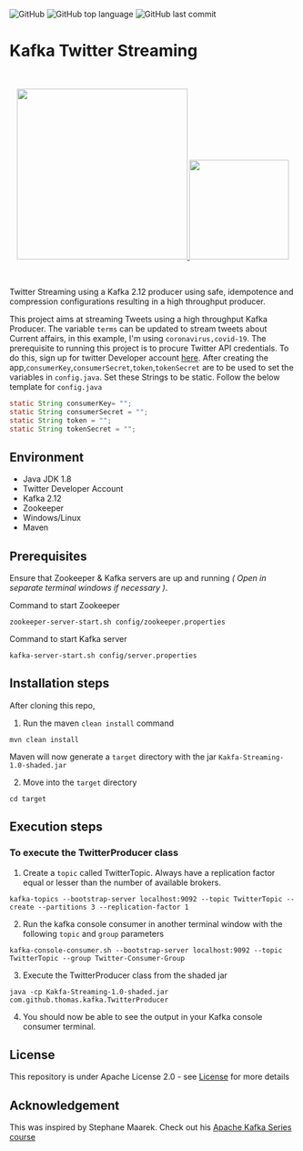 
![GitHub](https://img.shields.io/github/license/Thomas-George-T/Kafka-Twitter-Streaming?style=plastic)
![GitHub top language](https://img.shields.io/github/languages/top/Thomas-George-T/Kafka-Twitter-Streaming?style=plastic)
![GitHub last commit](https://img.shields.io/github/last-commit/Thomas-George-T/Kafka-Twitter-Streaming?style=plastic)



# Kafka Twitter Streaming
<br>
<p align="center">
	<a href="#">
		<img src="https://cdn.svgporn.com/logos/kafka.svg" width="300" />
    <img src="https://cdn.svgporn.com/logos/twitter.svg" width="175" /> 
	</a>
</p>
<br>

Twitter Streaming using a Kafka 2.12 producer using safe, idempotence and compression configurations resulting in a high throughput producer.

This project aims at streaming Tweets using a high throughput Kafka Producer. The variable `terms` can be updated to stream tweets about Current affairs, in this example, I'm using `coronavirus,covid-19`. The prerequisite to running this project is to procure Twitter API credentials. To do this, sign up for twitter Developer account [here](https://developer.twitter.com/en/apply-for-access). After creating the app,`consumerKey`,`consumerSecret`,`token`,`tokenSecret` are to be used to set the variables in `config.java`. Set these Strings to be static. Follow the below template for `config.java`

```java
static String consumerKey= "";
static String consumerSecret = "";
static String token = "";
static String tokenSecret = "";
```

## Environment
- Java JDK 1.8
- Twitter Developer Account
- Kafka 2.12
- Zookeeper
- Windows/Linux
- Maven

## Prerequisites 

Ensure that Zookeeper & Kafka servers are up and running *( Open in separate terminal windows if necessary )*.

Command to start Zookeeper

```
zookeeper-server-start.sh config/zookeeper.properties
```

Command to start Kafka server

```
kafka-server-start.sh config/server.properties
```

## Installation steps

After cloning this repo,

1. Run the maven `clean install` command

```
mvn clean install
```

Maven will now generate a `target` directory with the jar `Kakfa-Streaming-1.0-shaded.jar`

2. Move into the `target` directory

```
cd target
```

## Execution steps

### To execute the TwitterProducer class

1. Create a `topic` called TwitterTopic. Always have a replication factor equal or lesser than the number of available brokers.

```
kafka-topics --bootstrap-server localhost:9092 --topic TwitterTopic --create --partitions 3 --replication-factor 1
```

2. Run the kafka console consumer in another terminal window with the following `topic` and `group` parameters

```
kafka-console-consumer.sh --bootstrap-server localhost:9092 --topic TwitterTopic --group Twitter-Consumer-Group
```

3. Execute the TwitterProducer class from the shaded jar

```
java -cp Kakfa-Streaming-1.0-shaded.jar com.github.thomas.kafka.TwitterProducer
```

4. You should now be able to see the output in your Kafka console consumer terminal.

## License

This repository is under Apache License 2.0 - see [License](LICENSE.md) for more details

## Acknowledgement

This was inspired by Stephane Maarek. Check out his [Apache Kafka Series course](https://www.udemy.com/course/apache-kafka/) 
